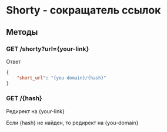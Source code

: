 # Shorty - сокращатель ссылок

## Методы

### GET /shorty?url={your-link}

Ответ
```json
{
    "short_url": "{you-domain}/{hash}"
}
```

### GET /{hash}

Редирект на {your-link}

Если {hash} не найден, то редирект на {you-domain}
